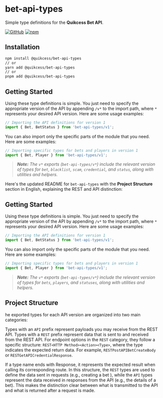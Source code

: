 # bet-api-types

Simple type definitions for the **Quikcess Bet API**.

[![GitHub](https://img.shields.io/github/license/discordjs/discord-api-types)](https://github.com/discordjs/discord-api-types/blob/main/LICENSE.md)
[![npm](https://img.shields.io/npm/v/bet-api-types?color=crimson&logo=npm)](https://www.npmjs.com/package/@quikcess/bet-api-types)

## Installation

```bash
npm install @quikcess/bet-api-types
// or
yarn add @quikcess/bet-api-types
// or
pnpm add @quikcess/bet-api-types
```

## Getting Started

Using these type definitions is simple. You just need to specify the appropriate version of the API by appending `/v*` to the import path, where `*` represents your desired API version. Here are some usage examples:

```ts
// Importing the API definitions for version 1
import { Bet, BetStatus } from 'bet-api-types/v1';
```

You can also import only the specific parts of the module that you need. Here are some examples:

```ts
// Importing specific types for bets and players in version 1
import { Bet, Player } from 'bet-api-types/v1';
```

> _**Note:** The `v*` exports (`bet-api-types/v*`) include the relevant version of types for `bet`, `blacklist`, `scam`, `credential`, and `status`, along with utilities and helpers._

Here's the updated README for `bet-api-types` with the **Project Structure** section in English, explaining the REST and API distinction:

## Getting Started

Using these type definitions is simple. You just need to specify the appropriate version of the API by appending `/v*` to the import path, where `*` represents your desired API version. Here are some usage examples:

```ts
// Importing the API definitions for version 1
import { Bet, BetStatus } from 'bet-api-types/v1';
```

You can also import only the specific parts of the module that you need. Here are some examples:

```ts
// Importing specific types for bets and players in version 1
import { Bet, Player } from 'bet-api-types/v1';
```

> _**Note:** The `v*` exports (`bet-api-types/v*`) include the relevant version of types for `bets`, `players`, and `statuses`, along with utilities and helpers._

## Project Structure

he exported types for each API version are organized into two main categories:

Types with an `API` prefix represent payloads you may receive from the REST API.
Types with a `REST` prefix represent data that is sent to and received from the REST API.
For endpoint options in the `REST` category, they follow a specific structure: `REST<HTTP Method><Action><Type>`, where the type indicates the expected return data. For example, `RESTPostAPIBetCreateBody` or `RESTGetAPICredentialResponse`.

If a type name ends with Response, it represents the expected result when calling its corresponding route.
In this structure, the `REST` types are used to define the data sent in requests (e.g., creating a bet ), while the `API` types represent the data received in responses from the API (e.g., the details of a bet). This makes the distinction clear between what is transmitted to the API and what is returned after a request is made.